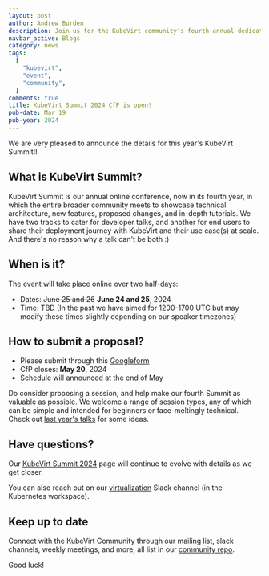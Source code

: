 ```yaml
---
layout: post
author: Andrew Burden
description: Join us for the KubeVirt community's fourth annual dedicated online event
navbar_active: Blogs
category: news
tags:
  [
    "kubevirt",
    "event",
    "community",
  ]
comments: true
title: KubeVirt Summit 2024 CfP is open!
pub-date: Mar 19
pub-year: 2024
---
```


We are very pleased to announce the details for this year's KubeVirt Summit!! 

## What is KubeVirt Summit?

KubeVirt Summit is our annual online conference, now in its fourth year, in which the entire broader community meets to showcase technical architecture, new features, proposed changes, and in-depth tutorials.
We have two tracks to cater for developer talks, and another for end users to share their deployment journey with KubeVirt and their use case(s) at scale. And there's no reason why a talk can't be both :) 

## When is it?

The event will take place online over two half-days:

- Dates: ~~June 25 and 26~~ **June 24 and 25**, 2024
- Time: TBD 
(In the past we have aimed for 1200-1700 UTC but may modify these times slightly depending on our speaker timezones)

## How to submit a proposal?

- Please submit through this [Googleform](https://docs.google.com/forms/d/e/1FAIpQLSeELmfpD_20kZnrciXkdSdDS_MLFLN9xSaZDKptNPjg3JGLaA/viewform)
- CfP closes: **May 20**, 2024
- Schedule will announced at the end of May

Do consider proposing a session, and help make our fourth Summit as valuable as possible. We welcome a range of session types, any of which can be simple and intended for beginners or face-meltingly technical. Check out [last year's talks](https://www.youtube.com/playlist?list=PLnLpXX8KHIYwe_V5pCXfXVDs-lY5dX55Q) for some ideas.

## Have questions?

Our [KubeVirt Summit 2024](/summit/) page will continue to evolve with details as we get closer.

You can also reach out on our [virtualization](https://kubernetes.slack.com/messages/virtualization) Slack channel (in the Kubernetes workspace).

## Keep up to date

Connect with the KubeVirt Community through our mailing list, slack channels, weekly meetings, and more, all list in our [community repo](https://github.com/kubevirt/community).

Good luck!

